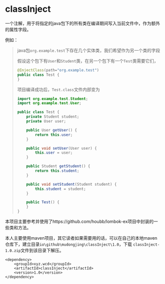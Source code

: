 # classInject
一个注解，用于将指定的java包下的所有类在编译期间写入当前文件中，作为额外的属性字段。

例如：

> java包`org.example.test`下存在几个实体类，我们希望作为另一个类的字段
>
> 假设这个包下有`User`和`Student`类，在另一个包下有一个`Test`类需要它们，
>
> ```java
> @InjectClass(path="org.example.test")
> public class Test {
> }
> ```
>
> 项目编译成功后，`Test.class`文件内部变为
>
> ```java
> import org.example.test.Student;
> import org.example.test.User;
> 
> public class Test {
>     private Student student;
>     private User user;
> 
>     public User getUser() {
>         return this.user;
>     }
> 
>     public void setUser(User user) {
>         this.user = user;
>     }
> 
>     public Student getStudent() {
>         return this.student;
>     }
> 
>     public void setStudent(Student student) {
>         this.student = student;
>     }
> 
>     public Test() {
>     }
> }
> ```

本项目主要参考并使用了https://github.com/houbb/lombok-ex项目中封装的一些类和方法。

本人主要使用maven项目，其它读者如果需要用的话，可以在自己的本地maven仓库下，建立目录`io\github\mudongjing\classInject\1.0`，下载 `classInject-1.0.zip`文件到该目录下解压。

```
<dependency>
    <groupId>xyz.wcd</groupId>
    <artifactId>classInject</artifactId>
    <version>1.0</version>
</dependency>
```

